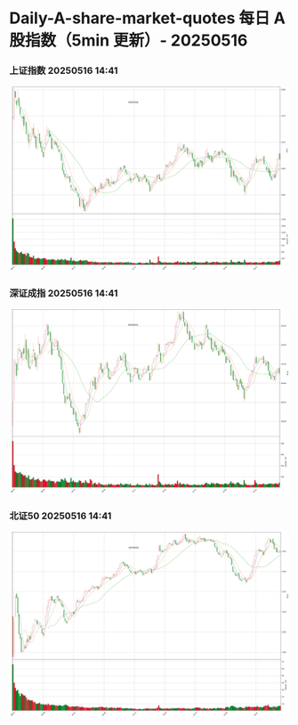 
# Daily-A-share-market-quotes 每日 A 股指数（5min 更新）- 20250516

### 上证指数 20250516 14:41
![](./fig/2025/5/20250516-sh000001.png)

### 深证成指 20250516 14:41
![](./fig/2025/5/20250516-sz399001.png)

### 北证50 20250516 14:41
![](./fig/2025/5/20250516-bj899050.png)
